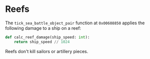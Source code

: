 # Reefs
The `tick_sea_battle_object_pair` function at `0x00608850` applies the following damage to a ship on a reef:

```python
def calc_reef_damage(ship_speed: int):
    return ship_speed // 1024
```

Reefs don't kill sailors or artillery pieces.
